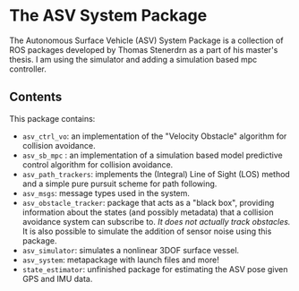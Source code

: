 # The ASV System Package

The Autonomous Surface Vehicle (ASV) System Package is a collection of ROS
packages developed by Thomas Stenerdrn as a part of his master's thesis.
I am using the simulator and adding a simulation based mpc controller.


## Contents
This package contains:
+ `asv_ctrl_vo`: an implementation of the "Velocity Obstacle" algorithm for
collision avoidance.
+ `asv_sb_mpc` : an implementation of a simulation based model predictive control
algorithm for collision avoidance.
+ `asv_path_trackers`: implements the (Integral) Line of Sight (LOS) method and
a simple pure pursuit scheme for path following.
+ `asv_msgs`: message types used in the system.
+ `asv_obstacle_tracker`: package that acts as a "black box", providing
information about the states (and possibly metadata) that a collision avoidance
system can subscribe to. _It does not actually track obstacles._ It is also
possible to simulate the addition of sensor noise using this package.
+ `asv_simulator`: simulates a nonlinear 3DOF surface vessel.
+ `asv_system`: metapackage with launch files and more!
+ `state_estimator`: unfinished package for estimating the ASV pose given GPS
and IMU data.
